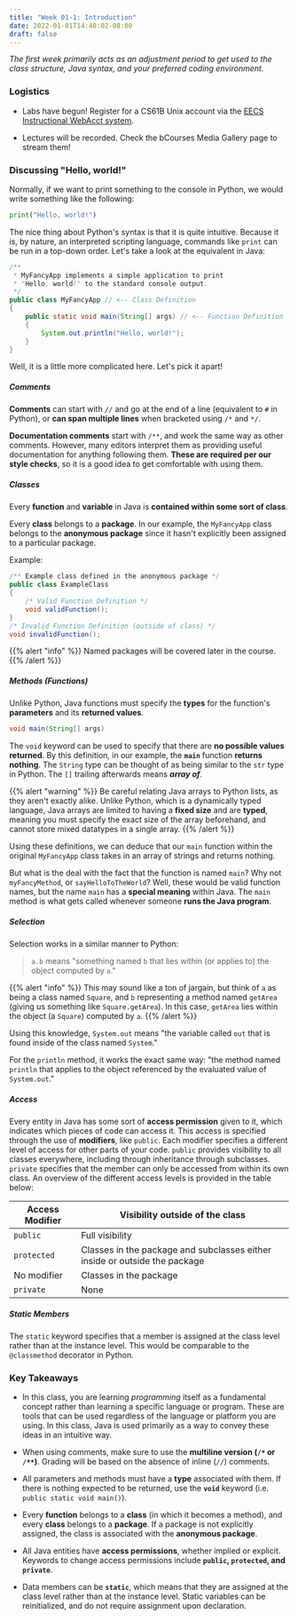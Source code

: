 ```yaml
---
title: "Week 01-1: Introduction"
date: 2022-01-01T14:40:02-08:00
draft: false
---
```


*The first week primarily acts as an adjustment period to get used to the class structure, Java syntax, and your preferred coding environment.*

### Logistics

 - Labs have begun! Register for a CS61B Unix account via the [EECS Instructional WebAcct system](https://inst.eecs.berkeley.edu/webacct).

 - Lectures will be recorded. Check the bCourses Media Gallery page to stream them!

### Discussing "Hello, world!"

Normally, if we want to print something to the console in Python, we would write something like the following:

```python
print("Hello, world!")
```

The nice thing about Python's syntax is that it is quite intuitive. Because it is, by nature, an interpreted scripting language, commands like `print` can be run in a top-down order. Let's take a look at the equivalent in Java:

```java
/**
 * MyFancyApp implements a simple application to print
 * "Hello, world!" to the standard console output.
 */
public class MyFancyApp // <-- Class Definition
{
    public static void main(String[] args) // <-- Function Definition
    {
        System.out.println("Hello, world!");
    }
}
```

Well, it is a little more complicated here. Let's pick it apart!

##### Comments

**Comments** can start with `//` and go at the end of a line (equivalent to `#` in Python), or **can span multiple lines** when bracketed using `/*` and `*/`.

**Documentation comments** start with `/**`, and work the same way as other comments. However, many editors interpret them as providing useful documentation for anything following them. **These are required per our style checks**, so it is a good idea to get comfortable with using them.

##### Classes

Every **function** and **variable** in Java is **contained within some sort of class**.

Every **class** belongs to a **package**. In our example, the `MyFancyApp` class belongs to the **anonymous package** since it hasn't explicitly been assigned to a particular package.

Example:

```java
/** Example class defined in the anonymous package */
public class ExampleClass
{
    /* Valid Function Definition */
    void validFunction();
}
/* Invalid Function Definition (outside of class) */
void invalidFunction();
```

{{% alert "info" %}}
Named packages will be covered later in the course.
{{% /alert %}}

##### Methods (Functions)

Unlike Python, Java functions must specify the **types** for the function's **parameters** and its **returned values**.

```java
void main(String[] args)
```

The `void` keyword can be used to specify that there are **no possible values returned**. By this definition, in our example, the **`main`** function **returns nothing**. The `String` type can be thought of as being similar to the `str` type in Python. The `[]` trailing afterwards means ***array of***.

{{% alert "warning" %}}
Be careful relating Java arrays to Python lists, as they aren't exactly alike. Unlike Python, which is a dynamically typed language, Java arrays are limited to having a **fixed size** and are **typed**, meaning you must specify the exact size of the array beforehand, and cannot store mixed datatypes in a single array. 
{{% /alert %}}

Using these definitions, we can deduce that our `main` function within the original `MyFancyApp` class takes in an array of strings and returns nothing.

But what is the deal with the fact that the function is named `main`? Why not `myFancyMethod`, or `sayHelloToTheWorld`? Well, these would be valid function names, but the name `main` has a **special meaning** within Java. The `main` method is what gets called whenever someone **runs the Java program**.

##### Selection

Selection works in a similar manner to Python:
> `a.b` means "something named `b` that lies within (or applies to) the object computed by `a`."

{{% alert "info" %}}
This may sound like a ton of jargain, but think of `a` as being a class named `Square`, and `b` representing a method named `getArea` (giving us something like `Square.getArea`). In this case, `getArea` lies within the object (a `Square`) computed by `a`.
{{% /alert %}}

Using this knowledge, `System.out` means "the variable called `out` that is found inside of the class named `System`."

For the `println` method, it works the exact same way: "the method named `println` that applies to the object referenced by the evaluated value of `System.out`."

##### Access

Every entity in Java has some sort of **access permission** given to it, which indicates which pieces of code can access it. This access is specified through the use of **modifiers**, like `public`. Each modifier specifies a different level of access for other parts of your code. `public` provides visibility to all classes everywhere, including through inheritance through subclasses. `private` specifies that the member can only be accessed from within its own class. An overview of the different access levels is provided in the table below:

| Access Modifier | Visibility outside of the class                                            |
|-----------------|----------------------------------------------------------------------------|
| `public`        | Full visibility                                                            |
| `protected`     | Classes in the package and subclasses either inside or outside the package |
| No modifier     | Classes in the package                                                     |
| `private`       | None                                                                       |

##### Static Members

The `static` keyword specifies that a member is assigned at the class level rather than at the instance level. This would be comparable to the `@classmethod` decorator in Python.

### Key Takeaways

- In this class, you are learning *programming* itself as a fundamental concept rather than learning a specific language or program. These are tools that can be used regardless of the language or platform you are using. In this class, Java is used primarily as a way to convey these ideas in an intuitive way.

- When using comments, make sure to use the **multiline version (`/*` or `/**`)**. Grading will be based on the absence of inline (`//`) comments.

- All parameters and methods must have a **type** associated with them. If there is nothing expected to be returned, use the **`void`** keyword (i.e. `public static void main()`).

- Every **function** belongs to a **class** (in which it becomes a method), and every **class** belongs to a **package**. If a package is not explicitly assigned, the class is associated with the **anonymous package**.

- All Java entities have **access permissions**, whether implied or explicit. Keywords to change access permissions include **`public`, `protected`, and `private`**.

- Data members can be **`static`**, which means that they are assigned at the class level rather than at the instance level. Static variables can be reinitialized, and do not require assignment upon declaration.
